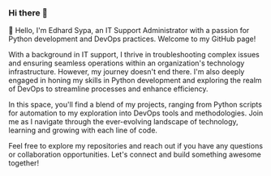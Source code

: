 ### Hi there 👋


👋 Hello, I'm Edhard Sypa, an IT Support Administrator with a passion for Python development and DevOps practices. Welcome to my GitHub page!

With a background in IT support, I thrive in troubleshooting complex issues and ensuring seamless operations within an organization's technology infrastructure. However, my journey doesn't end there. I'm also deeply engaged in honing my skills in Python development and exploring the realm of DevOps to streamline processes and enhance efficiency.

In this space, you'll find a blend of my projects, ranging from Python scripts for automation to my exploration into DevOps tools and methodologies. Join me as I navigate through the ever-evolving landscape of technology, learning and growing with each line of code.

Feel free to explore my repositories and reach out if you have any questions or collaboration opportunities. Let's connect and build something awesome together!

<!--
**kreker783/kreker783** is a ✨ _special_ ✨ repository because its `README.md` (this file) appears on your GitHub profile.

Here are some ideas to get you started:

- 🔭 I’m currently working on ...
- 🌱 I’m currently learning ...
- 👯 I’m looking to collaborate on ...
- 🤔 I’m looking for help with ...
- 💬 Ask me about ...
- 📫 How to reach me: ...
- 😄 Pronouns: ...
- ⚡ Fun fact: ...
-->

